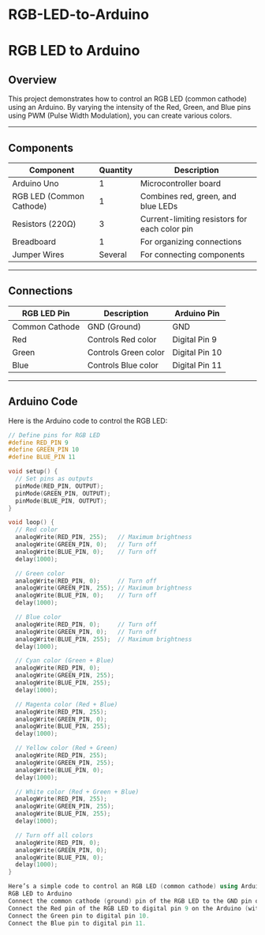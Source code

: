 # RGB-LED-to-Arduino
# RGB LED to Arduino

## Overview
This project demonstrates how to control an RGB LED (common cathode) using an Arduino. By varying the intensity of the Red, Green, and Blue pins using PWM (Pulse Width Modulation), you can create various colors.

---

## Components
| **Component**          | **Quantity** | **Description**                              |
|-------------------------|--------------|----------------------------------------------|
| Arduino Uno             | 1            | Microcontroller board                        |
| RGB LED (Common Cathode)| 1            | Combines red, green, and blue LEDs           |
| Resistors (220Ω)        | 3            | Current-limiting resistors for each color pin|
| Breadboard              | 1            | For organizing connections                   |
| Jumper Wires            | Several      | For connecting components                    |

---

## Connections
| **RGB LED Pin**    | **Description**     | **Arduino Pin**      |
|---------------------|---------------------|-----------------------|
| Common Cathode      | GND (Ground)       | GND                  |
| Red                 | Controls Red color | Digital Pin 9        |
| Green               | Controls Green color | Digital Pin 10      |
| Blue                | Controls Blue color | Digital Pin 11       |

---

## Arduino Code

Here is the Arduino code to control the RGB LED:

```cpp
// Define pins for RGB LED
#define RED_PIN 9
#define GREEN_PIN 10
#define BLUE_PIN 11

void setup() {
  // Set pins as outputs
  pinMode(RED_PIN, OUTPUT);
  pinMode(GREEN_PIN, OUTPUT);
  pinMode(BLUE_PIN, OUTPUT);
}

void loop() {
  // Red color
  analogWrite(RED_PIN, 255);   // Maximum brightness
  analogWrite(GREEN_PIN, 0);   // Turn off
  analogWrite(BLUE_PIN, 0);    // Turn off
  delay(1000);

  // Green color
  analogWrite(RED_PIN, 0);     // Turn off
  analogWrite(GREEN_PIN, 255); // Maximum brightness
  analogWrite(BLUE_PIN, 0);    // Turn off
  delay(1000);

  // Blue color
  analogWrite(RED_PIN, 0);     // Turn off
  analogWrite(GREEN_PIN, 0);   // Turn off
  analogWrite(BLUE_PIN, 255);  // Maximum brightness
  delay(1000);

  // Cyan color (Green + Blue)
  analogWrite(RED_PIN, 0);     
  analogWrite(GREEN_PIN, 255);
  analogWrite(BLUE_PIN, 255);
  delay(1000);

  // Magenta color (Red + Blue)
  analogWrite(RED_PIN, 255);
  analogWrite(GREEN_PIN, 0);
  analogWrite(BLUE_PIN, 255);
  delay(1000);

  // Yellow color (Red + Green)
  analogWrite(RED_PIN, 255);
  analogWrite(GREEN_PIN, 255);
  analogWrite(BLUE_PIN, 0);
  delay(1000);

  // White color (Red + Green + Blue)
  analogWrite(RED_PIN, 255);
  analogWrite(GREEN_PIN, 255);
  analogWrite(BLUE_PIN, 255);
  delay(1000);

  // Turn off all colors
  analogWrite(RED_PIN, 0);
  analogWrite(GREEN_PIN, 0);
  analogWrite(BLUE_PIN, 0);
  delay(1000);
}

Here’s a simple code to control an RGB LED (common cathode) using Arduino. Each color in an RGB LED is controlled by a separate pin, and we can mix colors by changing the intensity of each pin using PWM (Pulse Width Modulation).
RGB LED to Arduino
Connect the common cathode (ground) pin of the RGB LED to the GND pin on the Arduino.
Connect the Red pin of the RGB LED to digital pin 9 on the Arduino (with a current-limiting resistor, typically 220 ohms).
Connect the Green pin to digital pin 10.
Connect the Blue pin to digital pin 11.
